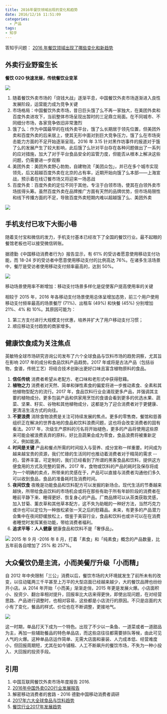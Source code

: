 ```yaml
---
title: 2016年餐饮领域出现的变化和趋势
date: 2016/12/16 11:51:09
categories:
  - 产品
tags:
- 知乎
---
```


答知乎问题： [2016 年餐饮领域出现了哪些变化和新趋势](https://www.zhihu.com/question/53176085#)

## 外卖行业野蛮生长

**餐饮 O2O 快速发展，传统餐饮业变革**

![](http://pics.naaln.com/blog/2019-01-14-032310.jpg-basicBlog)

1. 随着餐饮外卖市场的「烧钱大战」逐渐平息，中国餐饮外卖市场逐渐进入良性发展阶段，运营能力成为竞争关键
2. 市场格局：中国餐饮外卖市场，昔日巨头饿了么不再一家独大，在美团外卖和百度外卖进攻下，当前整体市场呈现出暂时的三足鼎立局面。在不同城市、不同细分市场，各家竞争依旧非常激烈
3. 饿了么：作为中国最早的在线外卖平台，饿了么长期居于领先位置，但美团外卖和百度外卖的后来居上，使其无形中面对到巨大竞争压力，饿了么在市场突击能力方面的不足开始逐渐呈现。2016 年 3.15 针对黑作坊事件的报道对于饿了么的发展产生了较大影响，此后饿了么针对平台存在各种问题做出了一系列的应对措施，加大了对于平台食品安全的监管力度，但能否从根本上解决这些问题，仍需要进一步观察
4. 美团外卖：美团外卖野心勃勃，自建物流「美团众包」，并已在多个城市实现领先，后又超越百度外卖在北京的占有率，近期开始向饿了么本部——上海宣战，预示着在线订餐市场又将迎来一场恶战
5. 百度外卖：百度外卖的定位不同于其他，专注于白领市场，使其在白领外卖市场拔得头筹。虽然百度外卖在品牌推广方面有天然的品牌优势，但市场局限性和线下传播方面的不足，导致百度外卖短期内难以超越饿了么、美团外卖

![](http://pics.naaln.com/blog/2019-01-14-032311.jpg-basicBlog)

## 手机支付已攻下大街小巷

随着支付宝和微信的发力，手机支付基本已经攻下了全国的餐饮行业。最不起眼的餐馆老板也可以接受微信转账。

据德勤《中国移动消费者行为》报告显示，有 61% 的受访者愿意使用移动支付功能，而 18-24 岁的受访者中愿意使用移动支付的比例高达 76%。在诸多生活场景中，餐厅是受访者使用移动支付频率最高的，达到 50%。

![](http://pics.naaln.com/blog/2019-01-14-032312.jpg-basicBlog)

移动场景使用率不断增加：移动支付场景多样化是促使客户提高使用率的关键

相较于 2015 年，2016 年各移动支付场景使用总体呈增加态势，前三个用户使用移动支付频率最高的场景餐厅 (71%)、出租车 (49%) 和快餐 (45%) 分别增加 21%、4% 和 10%。其原因可能为：

1. 第三方支付进行大规模支付优惠，培养并扩大了用户移动支付习惯；
2. 顺应移动支付趋势的商家增多。

## 健康饮食成为关注焦点

英敏特全球市场研究咨询公司发布了六个全球食品与饮料市场的趋势洞察，尤其旨在影响 2017 年的成分和食品饮料产品趋势。2017 年或将是古法产品（包括谷物，食谱，传统工艺）将结合技术创新出更好口味且富含植物原料的食品。

1. **信任传统** 消费者希望从老配方、老口味和老形式中获得慰藉。
2. **植物之力** 消费者对天然、简单和弹性素食的偏爱将进一步推动素食、全素和其他植物型配方的流行。2017 年，食品饮料行业会涌现更多产品，并强调其主要的植物成分。更多包装产品和供家用烹饪的食谱会看到更多的优选水果、蔬菜、坚果、籽实、谷物和其他植物成分，这都是为了迎合消费者对于更健康、更清洁生活方式的向往。
3. **不要浪费** 消除食物浪费是关注可持续发展的焦点。更多的零售商，餐馆和慈善组织正在解决的世界各地的食品和饮料浪费问题，这也将会改变消费者的固有看法。2017 年，次级生产原料的污名将开始褪色，更多的产品将使用这些原来可能会被浪费丢弃的原料，好比丑蔬果会成为零食，食品浪费将被重新定义，例如能源。
4. **时间是关键** 产品和餐点所需的时间投入与营养、成分宣称一样重要。时间成为越来越宝贵的资源，我们忙碌的生活同时也推动着消费者对于精简的需求 -- 的，营养丰富，可定制的，我们已经看到了所谓的黑客食品和饮料，提供这方便食用的方式及完整的营养。2017 年，食物或饮料的产品的耗时及保存将成为一个明确的卖点，所带来的灵感在于，产品可以直接与消费者沟通他们多久可以收到食品，食品的准备耗时及消费时间。
5. **夜间饮食** 夜晚是功能食品和饮料配方可以发掘的新场合。现代生活的节奏越来越快，所带给食品饮料的市场机会或将在那些有助于所有年龄阶段的消费者在睡前平静下来、睡得更好、恢复身心的产品。厂商品牌可以从茶类获取灵感，加入甘菊、薰衣草和其他草本配方，这不失为助眠的一种好方法，当然巧克力或许也可以定位为一种放松紧张一天之后的慰藉品。未来，有更多的产品潜力会集中在夜间舒缓放松上，借鉴于美容行业，食品和饮料也或许可以在在消费者睡觉时发挥某些功能，带给消费者福利。
6. **追求平等：人人健康** 健康食品和饮料不是「奢侈品」。

![](http://pics.naaln.com/blog/2019-01-14-032313.jpg-basicBlog) 2015 年 9 月 -2016 年 8 月，打着「素食」和「纯素食」概念的产品数量，比五年前各自增加了 25% 和 257%。

## 大众餐饮仍是主流，小而美餐厅升级「小而精」

自 2012 年中央限制「三公」消费以后，餐饮市场的大环境就发生了前所未有的改变，以往动辄两三千平甚至上万平的大型店面已经越来越少，大的餐饮品牌也纷纷开小店。从 2014 年开始「小而美」渐渐走俏，2015 年更是发展火爆。小店面积小、投资少、翻台率相对提升，回报率比大店来得更快，即使出现问题，在对经营思路、产品进行调整时，也相对容易，这些都是小店流行的原因。不只是店面的大小有了变化，餐品的样式、价位也在不断调整，更接地气。

![](http://pics.naaln.com/blog/2019-01-14-032314.jpg-basicBlog)

这一时期，单品打天下成为一个特色。出现了不少以一条鱼、一道菜或者一道甜品为主，再加一些辅助餐品的特色单品店，而这些店往往都需要排队等候，由此可见人气的火爆。这种单品店运作简单、无需大店面和豪装、人力成本低、经营难度小，但回报周期短，尤其在如今铺租、人工不断飙升的餐饮市场，不失为一种小投入、大回报的投资手段。

## 引用

1. 中国互联网餐饮外卖市场年度报告 2016.
2. [2016年中国外卖O2O行业发展报告](http://www.guuzhang.com/p/75457.html)
3. 解密移动消费者的套路 - 2016 德勤中国移动消费者调研
4. [2017年六大全球食品与饮料趋势](http://china.mintel.com/xinwengao/xinwengao-shipin/%E8%8B%B1%E6%95%8F%E7%89%B9%E5%8F%91%E5%B8%832017%E5%B9%B4%E5%85%AD%E5%A4%A7%E5%85%A8%E7%90%83%E9%A3%9F%E5%93%81%E4%B8%8E%E9%A5%AE%E6%96%99%E8%B6%8B%E5%8A%BF)
5. [餐饮行业2017年发展趋势](http://wtoutiao.com/p/604eprl.html)
